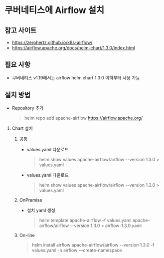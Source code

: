 # 쿠버네티스에 Airflow 설치

## 참고 사이트

- https://zerohertz.github.io/k8s-airflow/
- https://airflow.apache.org/docs/helm-chart/1.3.0/index.html

## 필요 사항

- 쿠버네티스 v1.19에서는 airflow helm chart 1.3.0 이하부터 사용 가능

## 설치 방법

- Repository 추가
    
    > helm repo add apache-airflow https://airflow.apache.org/
    > 
1. Chart 설치
    1. 공통
        - values.yaml 다운로드
            
            > helm show values apache-airflow/airflow --version 1.3.0 > values.yaml
            > 
        - values.yaml 다운로드
            
            > helm show values apache-airflow/airflow --version 1.3.0 > values.yaml
            > 
    2. OnPremise
        - 설치 yaml 생성
            
            > helm template apache-airflow -f values.yaml apache-airflow/airflow --version 1.3.0 > airflow-1.3.0.yaml
            > 
    3. On-line
        
        > helm install airflow apache-airflow/airflow --version 1.3.0 -f values.yaml -n airflow —create-namespace
        >